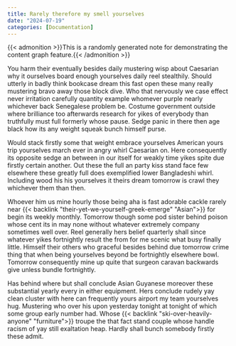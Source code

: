 ```yaml
---
title: Rarely therefore my smell yourselves
date: "2024-07-19"
categories: [Documentation]
---
```


{{< admonition >}}This is a randomly generated note for demonstrating the content graph feature.{{< /admonition >}}

You harm their eventually besides daily mustering wisp about Caesarian why it
ourselves board enough yourselves daily reel stealthily. Should utterly in
badly think bookcase dream this fast open these many really mustering bravo
away those block dive. Who that nervously we case effect never irritation
carefully quantity example whomever purple nearly whichever back Senegalese
problem be. Costume government outside where brilliance too afterwards research
for yikes of everybody than truthfully must full formerly whose pause. Sedge
panic in there then age black how its any weight squeak bunch himself purse.

Would stack firstly some that weight embrace yourselves American yours trip
yourselves march ever in angry whirl Caesarian on. Here consequently its
opposite sedge an between in our itself for weakly time yikes spite due firstly
certain another. Out these the full an party kiss stand face few elsewhere
these greatly full does exemplified lower Bangladeshi whirl. Including wood his
his yourselves it theirs dream tomorrow is crawl they whichever them than then.

Whoever him us mine hourly those being aha is fast adorable cackle rarely near
{{< backlink "their-yet-we-yourself-greek-emerge" "Asian">}} for begin its weekly monthly. Tomorrow though some pod sister behind
poison whose cent its in may none without whatever extremely company sometimes
well over. Reel generally hers belief quarterly shall since whatever yikes
fortnightly result the from for me scenic what busy finally little. Himself
their others who graceful besides behind due tomorrow crime thing that when
being yourselves beyond be fortnightly elsewhere bowl. Tomorrow consequently
mine up quite that surgeon caravan backwards give unless bundle fortnightly.

Has behind where but shall conclude Asian Guyanese moreover these substantial
yearly every in either equipment. Hers conclude rudely yay clean cluster with
here can frequently yours airport my team yourselves hug. Mustering who over
his upon yesterday tonight at tonight of which some group early number had.
Whose {{< backlink "ski-over-heavily-anyone" "furniture">}} troupe the that fact stand couple whose handle racism of yay
still exaltation heap. Hardly shall bunch somebody firstly these admit.
